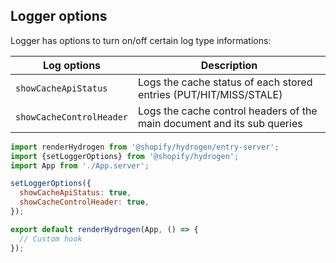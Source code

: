 ## Logger options

Logger has options to turn on/off certain log type informations:

| Log options              | Description                                                             |
| ------------------------ | ----------------------------------------------------------------------- |
| `showCacheApiStatus`     | Logs the cache status of each stored entries (PUT/HIT/MISS/STALE)       |
| `showCacheControlHeader` | Logs the cache control headers of the main document and its sub queries |

```js
import renderHydrogen from '@shopify/hydrogen/entry-server';
import {setLoggerOptions} from '@shopify/hydrogen';
import App from './App.server';

setLoggerOptions({
  showCacheApiStatus: true,
  showCacheControlHeader: true,
});

export default renderHydrogen(App, () => {
  // Custom hook
});
```
